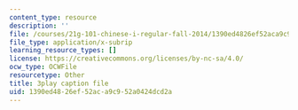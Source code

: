 ```yaml
---
content_type: resource
description: ''
file: /courses/21g-101-chinese-i-regular-fall-2014/1390ed4826ef52aca9c952a0424dcd2a_zGx0aFh8oxk.vtt
file_type: application/x-subrip
learning_resource_types: []
license: https://creativecommons.org/licenses/by-nc-sa/4.0/
ocw_type: OCWFile
resourcetype: Other
title: 3play caption file
uid: 1390ed48-26ef-52ac-a9c9-52a0424dcd2a
---
```

